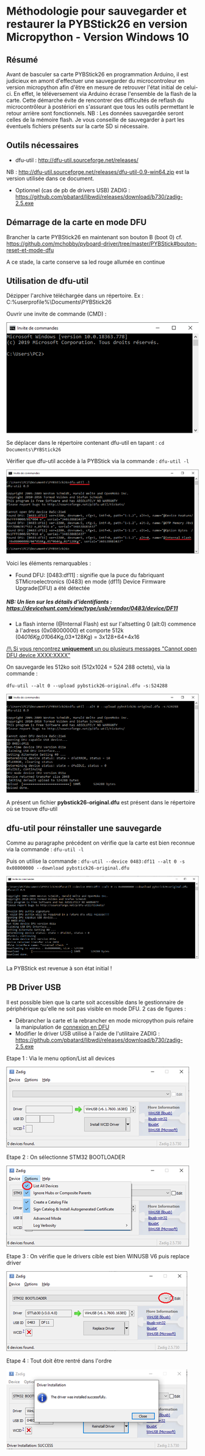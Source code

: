 # Méthodologie pour sauvegarder et restaurer la PYBStick26 en version Micropython - Version Windows 10

## Résumé
Avant de basculer sa carte PYBStick26 en programmation Arduino, il est judicieux en amont d'effectuer une sauvegarder du microcontroleur en version micropython afin d'être en mesure de retrouver l'état initial de celui-ci. En effet, le téléversement via Arduino écrase l'ensemble de la flash de la carte.
Cette démarche évite de rencontrer des difficultés de reflash du microcontrôleur à postériori en s'assurant que tous les outils permettant le retour arrière sont fonctionnels.
NB : Les données sauvegardée seront celles de la mémoire flash. Je vous conseille de sauvegarder à part les éventuels fichiers présents sur la carte SD si nécessaire.

## Outils nécessaires
* dfu-util : http://dfu-util.sourceforge.net/releases/

NB : http://dfu-util.sourceforge.net/releases/dfu-util-0.9-win64.zip est la version utilisée dans ce document.

* Optionnel (cas de pb de drivers USB) ZADIG : https://github.com/pbatard/libwdi/releases/download/b730/zadig-2.5.exe

## Démarrage de la carte en mode DFU

Brancher la carte PYBStick26 en maintenant son bouton B (boot 0)
cf. https://github.com/mchobby/pyboard-driver/tree/master/PYBStick#bouton-reset-et-mode-dfu

A ce stade, la carte conserve sa led rouge allumée en continue

## Utilisation de dfu-util

Dézipper l'archive téléchargée dans un répertoire. Ex : C:\%userprofile%\Documents\PYBStick26

Ouvrir une invite de commande (CMD) :

![Ouvrir une invite de commande (CMD)](docs/_static/invit.png)

Se déplacer dans le répertoire contenant dfu-util en tapant :
`cd Documents\PYBStick26`

Vérifier que dfu-util accède à la PYBStick via la commande : `dfu-util -l`

![Lister les elements disponibles](docs/_static/dfulist.png)

Voici les éléments remarquables :
* Found DFU: [0483:df11] : signifie que la puce du fabriquant STMicroelectronics (0483) en mode (df11) Device Firmware Upgrade(DFU) a été détectée
##### NB: Un lien sur les détails d'identifiants : https://devicehunt.com/view/type/usb/vendor/0483/device/DF11
* La flash interne (@Internal Flash) est sur l'altsetting 0 (alt:0) commence à l'adress (0x08000000) et comporte 512k (04*016Kg,01*064Kg,03*128Kg) = 3x128+64+4x16

[/!\ Si vous rencontrez **uniquement** un ou plusieurs messages "Cannot open DFU device XXXX:XXXX"](Restore.md#PB-Driver-USB)

On sauvegarde les 512ko soit (512x1024 = 524 288 octets), via la commande :

`dfu-util --alt 0 --upload pybstick26-original.dfu -s:524288`

![Sauvegarder son microcontroleur](docs/_static/dfuupload.png)

A présent un fichier **pybstick26-original.dfu** est présent dans le répertoire où se trouve dfu-util

## dfu-util pour réinstaller une sauvegarde

Comme au paragraphe précédent on vérifie que la carte est bien reconnue via la commande : `dfu-util -l`

Puis on utilise la commande : `dfu-util --device 0483:df11 --alt 0 -s 0x08000000 --download pybstick26-original.dfu`

![installer sa sauvegarde](docs/_static/dfudownload.png)

La PYBStick est revenue à son état initial !

## PB Driver USB

Il est possible bien que la carte soit accessible dans le gestionnaire de périphérique qu'elle ne soit pas visible en mode DFU.
2 cas de figures :
* Débrancher la carte et la rebrancher en mode micropython puis refaire la manipulation de [connexion en DFU](Restore.md#Démarrage-de-la-carte-en-mode-DFU)
* Modifier le driver USB utilisé à l'aide de l'utilitaire ZADIG : https://github.com/pbatard/libwdi/releases/download/b730/zadig-2.5.exe

Etape 1 : Via le menu option/List all devices

![Zadig etape 1](docs/_static/zadig1.png)

Etape 2 : On sélectionne STM32 BOOTLOADER

![Zadig etape 2](docs/_static/zadig2.png)

Etape 3 : On vérifie que le drivers cible est bien WINUSB V6 puis replace driver

![Zadig etape 3](docs/_static/zadig3.png)

Etape 4 : Tout doit être rentré dans l'ordre

![Zadig etape 4](docs/_static/zadig4.png)
